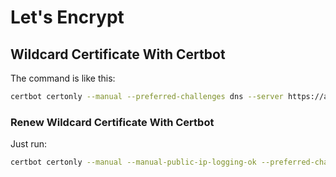 # Let's Encrypt

## Wildcard Certificate With Certbot
The command is like this:
```sh
certbot certonly --manual --preferred-challenges dns --server https://acme-v02.api.letsencrypt.org/directory --manual-public-ip-logging-ok -d '*.<your.domain>' -d <your.domain>
```

### Renew Wildcard Certificate With Certbot
Just run:
```sh
certbot certonly --manual --manual-public-ip-logging-ok --preferred-challenges dns-01 --server https://acme-v02.api.letsencrypt.org/directory -d "*.<your-domain>" -d <your-domain>
```
